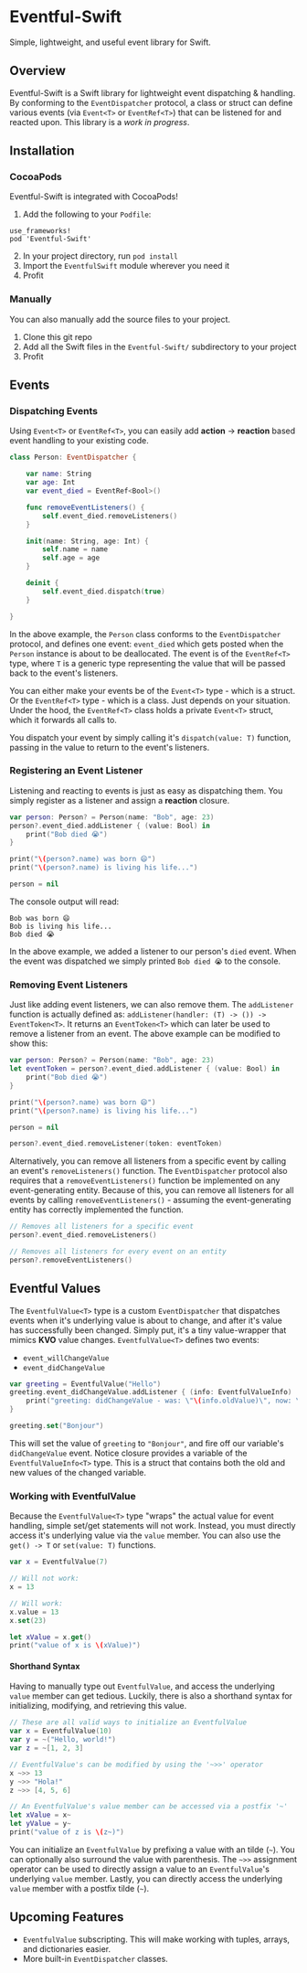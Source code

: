 # Eventful-Swift
Simple, lightweight, and useful event library for Swift.

## Overview
Eventful-Swift is a Swift library for lightweight event dispatching & handling. By conforming to the `EventDispatcher` protocol, a class or struct can define various events (via `Event<T>` or `EventRef<T>`) that can be listened for and reacted upon. This library is a _work in progress_.

## Installation
### CocoaPods
Eventful-Swift is integrated with CocoaPods!

1. Add the following to your `Podfile`:
```
use_frameworks!
pod 'Eventful-Swift'
```
2. In your project directory, run `pod install`
3. Import the `EventfulSwift` module wherever you need it
4. Profit

### Manually
You can also manually add the source files to your project.

1. Clone this git repo
2. Add all the Swift files in the `Eventful-Swift/` subdirectory to your project
3. Profit

## Events
### Dispatching Events
Using `Event<T>` or `EventRef<T>`, you can easily add **action** → **reaction** based event handling to your existing code.

```swift
class Person: EventDispatcher {

    var name: String
    var age: Int
    var event_died = EventRef<Bool>()

    func removeEventListeners() {
        self.event_died.removeListeners()
    }

    init(name: String, age: Int) {
        self.name = name
        self.age = age
    }

    deinit {
        self.event_died.dispatch(true)
    }

}
```
In the above example, the `Person` class conforms to the `EventDispatcher` protocol, and defines one event: `event_died` which gets posted when the `Person` instance is about to be deallocated. The event is of the `EventRef<T>` type, where `T` is a generic type representing the value that will be passed back to the event's listeners.

You can either make your events be of the `Event<T>` type - which is a struct. Or the `EventRef<T>` type - which is a class. Just depends on your situation. Under the hood, the `EventRef<T>` class holds a private `Event<T>` struct, which it forwards all calls to.

You dispatch your event by simply calling it's `dispatch(value: T)` function, passing in the value to return to the event's listeners.

### Registering an Event Listener
Listening and reacting to events is just as easy as dispatching them. You simply register as a listener and assign a **reaction** closure.

```swift
var person: Person? = Person(name: "Bob", age: 23)
person?.event_died.addListener { (value: Bool) in
    print("Bob died 😭")
}

print("\(person?.name) was born 😄")
print("\(person?.name) is living his life...")

person = nil
```
The console output will read:

```
Bob was born 😄
Bob is living his life...
Bob died 😭
```

In the above example, we added a listener to our person's `died` event. When the event was dispatched we simply printed `Bob died 😭` to the console.

### Removing Event Listeners
Just like adding event listeners, we can also remove them. The `addListener` function is actually defined as: `addListener(handler: (T) -> ()) -> EventToken<T>`. It returns an `EventToken<T>` which can later be used to remove a listener from an event. The above example can be modified to show this:

```swift
var person: Person? = Person(name: "Bob", age: 23)
let eventToken = person?.event_died.addListener { (value: Bool) in
    print("Bob died 😭")
}

print("\(person?.name) was born 😄")
print("\(person?.name) is living his life...")

person = nil

person?.event_died.removeListener(token: eventToken)
```

Alternatively, you can remove all listeners from a specific event by calling an event's `removeListeners()` function. The `EventDispatcher` protocol also requires that a `removeEventListeners()` function be implemented on any event-generating entity. Because of this, you can remove all listeners for all events by calling `removeEventListeners()` - assuming the event-generating entity has correctly implemented the function.

```swift
// Removes all listeners for a specific event
person?.event_died.removeListeners()

// Removes all listeners for every event on an entity
person?.removeEventListeners()
```

## Eventful Values
The `EventfulValue<T>` type is a custom `EventDispatcher` that dispatches events when it's underlying value is about to change, and after it's value has successfully been changed. Simply put, it's a tiny value-wrapper that mimics **KVO** value changes. `EventfulValue<T>` defines two events:

- `event_willChangeValue`
- `event_didChangeValue`

```swift
var greeting = EventfulValue("Hello")
greeting.event_didChangeValue.addListener { (info: EventfulValueInfo)
    print("greeting: didChangeValue - was: \"\(info.oldValue)\", now: \"\(info.newValue)\"")
}

greeting.set("Bonjour")
```

This will set the value of `greeting` to `"Bonjour"`, and fire off our variable's `didChangeValue` event. Notice closure provides a variable of the `EventfulValueInfo<T>` type. This is a struct that contains both the old and new values of the changed variable.

### Working with EventfulValue
Because the `EventfulValue<T>` type "wraps" the actual value for event handling, simple set/get statements will not work. Instead, you must directly access it's underlying value via the `value` member. You can also use the `get() -> T` or `set(value: T)` functions.

```swift
var x = EventfulValue(7)

// Will not work:
x = 13

// Will work:
x.value = 13
x.set(23)

let xValue = x.get()
print("value of x is \(xValue)")
```

#### Shorthand Syntax
Having to manually type out `EventfulValue`, and access the underlying `value` member can get tedious. Luckily, there is also a shorthand syntax for initializing, modifying, and retrieving this value.

```swift
// These are all valid ways to initialize an EventfulValue
var x = EventfulValue(10)
var y = ~("Hello, world!")
var z = ~[1, 2, 3]

// EventfulValue's can be modified by using the '~>>' operator
x ~>> 13
y ~>> "Hola!"
z ~>> [4, 5, 6]

// An EventfulValue's value member can be accessed via a postfix '~'
let xValue = x~
let yValue = y~
print("value of z is \(z~)")
```

You can initialize an `EventfulValue` by prefixing a value with an tilde (`~`). You can optionally also surround the value with parenthesis. The `~>>` assignment operator can be used to directly assign a value to an `EventfulValue`'s underlying `value` member. Lastly, you can directly access the underlying `value` member with a postfix tilde (`~`).

## Upcoming Features
- `EventfulValue` subscripting. This will make working with tuples, arrays, and dictionaries easier.
- More built-in `EventDispatcher` classes.
